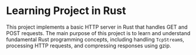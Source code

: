 # Learning Project in Rust

This project implements a basic HTTP server in Rust that handles GET and POST requests. The main purpose of this project is to learn and understand fundamental Rust programming concepts, including handling `TcpStream`s, processing HTTP requests, and compressing responses using gzip.
